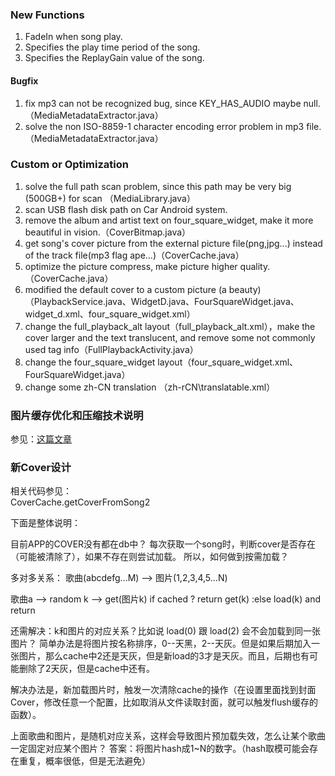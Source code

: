 ### New Functions
1. FadeIn when song play.
2. Specifies the play time period of the song.
3. Specifies the ReplayGain value of the song.

#### Bugfix
1. fix mp3 can not be recognized bug, since KEY_HAS_AUDIO maybe null.（MediaMetadataExtractor.java）
2. solve the non ISO-8859-1 character encoding error problem in mp3 file.（MediaMetadataExtractor.java）

### Custom or Optimization
1. solve the full path scan problem, since this path may be very big (500GB+) for scan （MediaLibrary.java）
2. scan USB flash disk path on Car Android system.
2. remove the album and artist text on four_square_widget, make it more beautiful in vision.（CoverBitmap.java）
3. get song's cover picture from the external picture file(png,jpg...) instead of the track file(mp3 flag ape...)（CoverCache.java）
4. optimize the picture compress, make picture higher quality.（CoverCache.java）
5. modified the default cover to a custom picture (a beauty)（PlaybackService.java、WidgetD.java、FourSquareWidget.java、widget_d.xml、four_square_widget.xml）
6. change the full_playback_alt layout（full_playback_alt.xml），make the cover larger and the text translucent, and remove some not commonly used tag info（FullPlaybackActivity.java）
7. change the four_square_widget layout（four_square_widget.xml、FourSquareWidget.java）
8. change some zh-CN translation （zh-rCN\translatable.xml）


### 图片缓存优化和压缩技术说明

参见：<a href="http://blog.zollty.com/b/archive/android-picture-cache-optimization-and-compression-technology.html">这篇文章</a>

### 新Cover设计

相关代码参见：    
CoverCache.getCoverFromSong2     

下面是整体说明：    

目前APP的COVER没有都在db中？
每次获取一个song时，判断cover是否存在（可能被清除了），如果不存在则尝试加载。
所以，如何做到按需加载？

多对多关系：
歌曲(abcdefg...M) --> 图片(1,2,3,4,5...N)

歌曲a --> random k  --> get(图片k) if cached ? return get(k) :else load(k) and return

还需解决：k和图片的对应关系？比如说 load(0) 跟 load(2) 会不会加载到同一张图片？
简单办法是将图片按名称排序，0--天黑，2--天灰。但是如果后期加入一张图片，那么cache中2还是天灰，但是新load的3才是天灰。而且，后期也有可能删除了2天灰，但是cache中还有。

解决办法是，新加载图片时，触发一次清除cache的操作（在设置里面找到封面Cover，修改任意一个配置，比如取消从文件读取封面，就可以触发flush缓存的函数）。

上面歌曲和图片，是随机对应关系，这样会导致图片预加载失效，怎么让某个歌曲一定固定对应某个图片？
答案：将图片hash成1~N的数字。（hash取模可能会存在重复，概率很低，但是无法避免）
